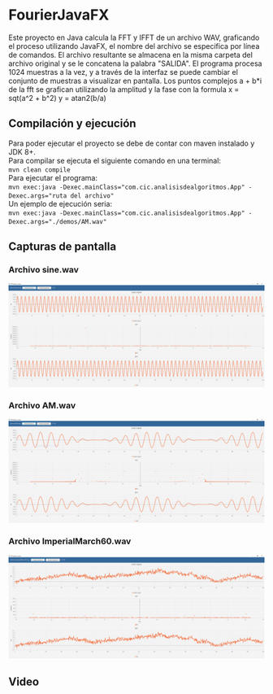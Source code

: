 # FourierJavaFX
Este proyecto en Java calcula la FFT y IFFT de un archivo WAV, graficando el proceso utilizando JavaFX, el nombre del archivo se especifica por línea de comandos. El archivo resultante se almacena en la misma carpeta del archivo original y se le concatena la palabra "SALIDA". El programa procesa 1024 muestras a la vez, y a través de la interfaz se puede cambiar el conjunto de muestras a visualizar en pantalla.
Los puntos complejos a + b*i de la fft se grafican utilizando la amplitud y la fase con la formula x = sqt(a^2 + b^2) y = atan2(b/a)  
## Compilación y ejecución
Para poder ejecutar el proyecto se debe de contar con maven instalado y JDK 8+.\
Para compilar se ejecuta el siguiente comando en una terminal:\
`mvn clean compile`\
Para ejecutar el programa:\
`mvn exec:java -Dexec.mainClass="com.cic.analisisdealgoritmos.App" -Dexec.args="ruta del archivo"`\
Un ejemplo de ejecución seria: \
`mvn exec:java -Dexec.mainClass="com.cic.analisisdealgoritmos.App" -Dexec.args="./demos/AM.wav"`

## Capturas de pantalla
### Archivo sine.wav
![Señal senoidal](img/sine.PNG)
### Archivo AM.wav
![Señal de AM](img/AM.PNG)
### Archivo ImperialMarch60.wav
![Archivo de audio](img/ImperialMarch60.PNG)

## Video


